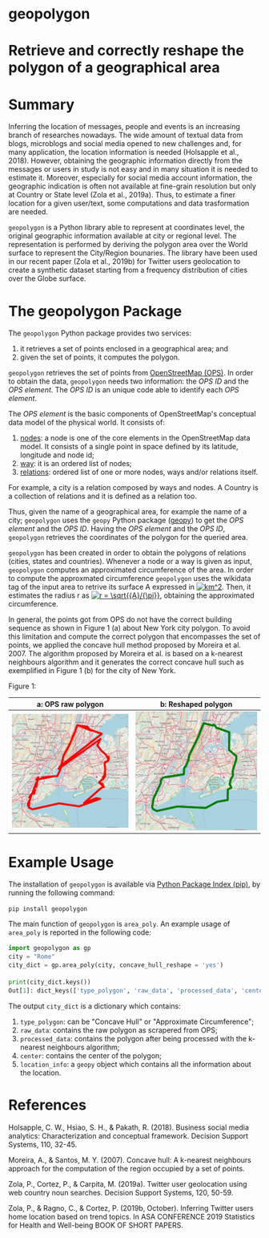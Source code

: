 # geopolygon
# Retrieve and correctly reshape the polygon of a geographical area
<!--title: 'geopolygon: retrieve and correctly reshape the polygon of a geographical area'
tags:
  - Python
  - geoparsing
  - city polygons
  - concave hull
authors:
  - name: Costantino Ragno
    affiliation: 1 
  - name: Paola Zola
    affiliation: 2
affiliations:
 - name: ANIMA Holding S.p.a., Corso Giuseppe Garibaldi, 99 - 20121 Milano.
   index: 1
 - name: IIT-CNR, Via G. Moruzzi 1, 56124 Pisa, Italy.
   index: 2
date: November 2019
-->
# Summary

Inferring the location of messages, people and events is an increasing branch of
researches nowadays. The wide amount of textual data from blogs, microblogs and 
social media opened to new challenges and, for many application, the location 
information is needed (Holsapple et al., 2018). 
However, obtaining the geographic information directly from the messages or users in study is not easy and in many situation it is needed to estimate it.
Moreover, especially for social media account information, the geographic indication is often not available at fine-grain resolution but only at Country or State level (Zola et al., 2019a). 
Thus, to estimate a finer location for a given user/text, some computations and data trasformation are needed. 

``geopolygon`` is a Python library able to represent at coordinates level, the original 
geographic information available at city or regional level. The representation is 
performed by deriving the polygon area over the World surface to represent the City/Region 
bounaries. The library have been used in our recent paper (Zola et al., 2019b) for Twitter users geolocation to create a synthetic dataset starting from a frequency distribution of cities over the Globe surface.

# The geopolygon Package
The ``geopolygon`` Python package provides two services: 

1. it retrieves a set of points enclosed in a geographical area; and
2. given the set of points, it computes the polygon. 

``geopolygon`` retrieves the set of points from [OpenStreetMap (OPS)](https://www.openstreetmap.org/). In order to obtain the data, ``geopolygon`` needs two information: the *OPS ID* and the *OPS element*. 
The *OPS ID* is an unique code able to identify each *OPS element*. 

The *OPS element* is the basic components of OpenStreetMap's conceptual data model of the physical world. It consists of: 

1. [nodes](https://wiki.openstreetmap.org/wiki/Node): a node is one of the core elements in the OpenStreetMap data model. It consists of a single point in space defined by its latitude, longitude and node id;
2. [way](https://wiki.openstreetmap.org/wiki/Way): it is an ordered list of nodes;
3. [relations](https://wiki.openstreetmap.org/wiki/Relation): ordered list of one or more nodes, ways and/or relations itself.

For example, a city is a relation composed by ways and nodes. A Country is a collection of relations and it is defined as a relation too.

Thus, given the name of a geographical area, for example the name of a city; ``geopolygon`` uses the ``geopy`` Python package ([geopy](https://github.com/geopy/geopy)) to get the *OPS element* and the *OPS ID*. Having the *OPS element* and the *OPS ID*, ``geopolygon`` retrieves the coordinates of the polygon for the queried area.

``geopolygon`` has been created in order to obtain the polygons of relations (cities, states and countries). Whenever a node or a way is given as input, ``geopolygon`` computes an approximated circumference of the area. In order to compute the approxmated circumference ``geopolygon`` uses the wikidata tag of the input area to retrive its surface A expressed in <a href="https://www.codecogs.com/eqnedit.php?latex=km^2" target="_blank"><img src="https://latex.codecogs.com/gif.latex?km^2" title="km^2" /></a>. Then, it estimates the radius r as <a href="https://www.codecogs.com/eqnedit.php?latex=r&space;=&space;\sqrt{{A}/{\pi}}" target="_blank"><img src="https://latex.codecogs.com/gif.latex?r&space;=&space;\sqrt{{A}/{\pi}}" title="r = \sqrt{{A}/{\pi}}" /></a>, obtaining the approximated circumference.

In general, the points got from OPS do not have the correct building sequence as shown in Figure 1 (a) about New York city polygon. To avoid this limitation  and compute the correct polygon that encompasses the set of points, we applied the concave hull method proposed by Moreira et al. 2007. The algorithm proposed by Moreira et al. is based on a k-nearest neighbours algorithm and it generates the correct concave hull such as exemplified in Figure 1 (b) for the city of New York. 

Figure 1:

a: OPS raw polygon            |  b: Reshaped polygon 
:-------------------------:|:-------------------------:
![](https://github.com/CostRagno/geopolygon/blob/master/images/new_york_red-1.png)  |  ![](https://github.com/CostRagno/geopolygon/blob/master/images/new_york_green-1.png)

# Example Usage 
The installation of ``geopolygon`` is available via [Python Package Index (pip)](https://pypi.org/project/geopolygon/), by running the following command:

```pip install geopolygon```

The main function of ``geopolygon`` is ``area_poly``. An example usage of ``area_poly`` is reported in the following code: 

```Python 
import geopolygon as gp
city = "Rome"
city_dict = gp.area_poly(city, concave_hull_reshape = 'yes')

print(city_dict.keys())
Out[1]: dict_keys(['type_polygon', 'raw_data', 'processed_data', 'center', 'location_info'])
```
The output ``city_dict`` is a dictionary which contains:
1. ``type_polygon``: can be "Concave Hull" or "Approximate Circumference";
2. ``raw_data``: contains the raw polygon as scrapered from OPS;
3. ``processed_data``: contains the polygon after being processed with the k-nearest neighbours algorithm;
4. ``center``: contains the center of the polygon;
5. ``location_info``: a ``geopy`` object which contains all the information about the location. 

# References
Holsapple, C. W., Hsiao, S. H., & Pakath, R. (2018). Business social media analytics: Characterization and conceptual framework. Decision Support Systems, 110, 32-45.

Moreira, A., & Santos, M. Y. (2007). Concave hull: A k-nearest neighbours approach for the computation of the region occupied by a set of points.

Zola, P., Cortez, P., & Carpita, M. (2019a). Twitter user geolocation using web country noun searches. Decision Support Systems, 120, 50-59.

Zola, P., & Ragno, C., & Cortez, P. (2019b, October). Inferring Twitter users home location based on trend topics. In ASA CONFERENCE 2019 Statistics for Health and Well-being BOOK OF SHORT PAPERS.


